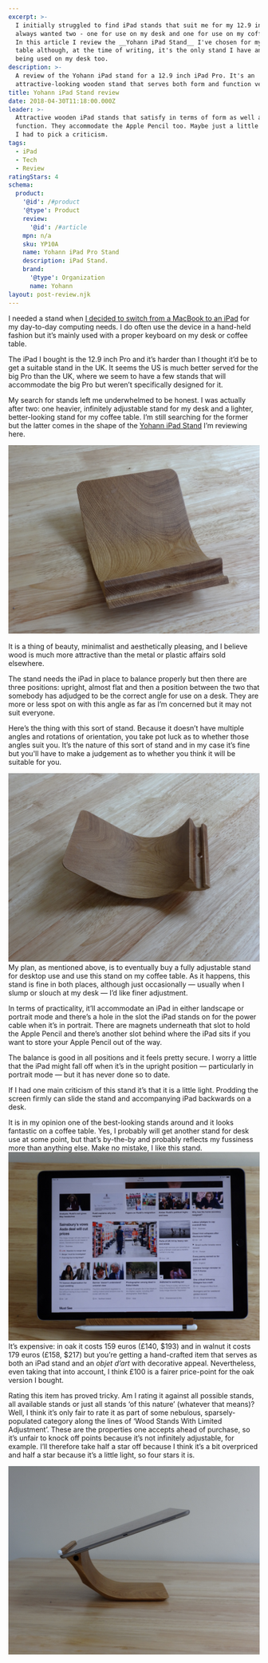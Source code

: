 ```yaml
---
excerpt: >-
  I initially struggled to find iPad stands that suit me for my 12.9 inch Pro. I
  always wanted two - one for use on my desk and one for use on my coffee table.
  In this article I review the __Yohann iPad Stand__ I've chosen for my coffee
  table although, at the time of writing, it's the only stand I have and it's
  being used on my desk too.
description: >-
  A review of the Yohann iPad stand for a 12.9 inch iPad Pro. It's an
  attractive-looking wooden stand that serves both form and function very well.
title: Yohann iPad Stand review
date: 2018-04-30T11:18:00.000Z
leader: >-
  Attractive wooden iPad stands that satisfy in terms of form as well as
  function. They accommodate the Apple Pencil too. Maybe just a little light if
  I had to pick a criticism.
tags:
  - iPad
  - Tech
  - Review
ratingStars: 4
schema:
  product:
    '@id': /#product
    '@type': Product
    review:
      '@id': /#article
    mpn: n/a
    sku: YP10A
    name: Yohann iPad Pro Stand
    description: iPad Stand.
    brand:
      '@type': Organization
      name: Yohann
layout: post-review.njk
---
```

 

I needed a stand when [I decided to switch from a MacBook to an iPad](/switching-from-a-macbook-pro-to-an-ipad-pro) for my day-to-day computing needs. I do often use the device in a hand-held fashion but it’s mainly used with a proper keyboard on my desk or coffee table.

The iPad I bought is the 12.9 inch Pro and it’s harder than I thought it’d be to get a suitable stand in the UK. It seems the US is much better served for the big Pro than the UK, where we seem to have a few stands that will accommodate the big Pro but weren’t specifically designed for it. 

My search for stands left me underwhelmed to be honest. I was actually after two: one heavier, infinitely adjustable stand for my desk and a lighter, better-looking stand for my coffee table. I’m still searching for the former but the latter comes in the shape of the [Yohann iPad Stand](https://yohann.com/eu/en/) I’m reviewing here.

![Yohann iPad stand.](/assets/images/posts/2018/04/2018-04-30-yohann-ipad-stand-1.jpg "caption=Yohann iPad Stand - elegant.|title=Yohann iPad Stand - elegant.|@itemprop=image")

It is a thing of beauty, minimalist and aesthetically pleasing, and I believe wood is much more attractive than the metal or plastic affairs sold elsewhere.

The stand needs the iPad in place to balance properly but then there are three positions: upright, almost flat and then a position between the two that somebody has adjudged to be the correct angle for use on a desk. They are more or less spot on with this angle as far as I’m concerned but it may not suit everyone.

Here’s the thing with this sort of stand. Because it doesn’t have multiple angles and rotations of orientation, you take pot luck as to whether those angles suit you. It’s the nature of this sort of stand and in my case it’s fine but you'll have to make a judgement as to whether you think it will be suitable for you.

![Yohann iPad stand.](/assets/images/posts/2018/04/2018-04-30-yohann-ipad-stand-2.jpg "caption=Yohann iPad Stand - attractive.|title=Yohann iPad Stand - attractive.|@itemprop=image")
My plan, as mentioned above, is to eventually buy a fully adjustable stand for desktop use and use this stand on my coffee table. As it happens, this stand is fine in both places, although just occasionally — usually when I slump or slouch at my desk — I’d like finer adjustment.

In terms of practicality, it’ll accommodate an iPad in either landscape or portrait mode and there’s a hole in the slot the iPad stands on for the power cable when it’s in portrait. There are magnets underneath that slot to hold the Apple Pencil and there’s another slot behind where the iPad sits if you want to store your Apple Pencil out of the way.

The balance is good in all positions and it feels pretty secure. I worry a little that the iPad might fall off when it’s in the upright position — particularly in portrait mode — but it has never done so to date. 

If I had one main criticism of this stand it’s that it is a little light. Prodding the screen firmly can slide the stand and accompanying iPad backwards on a desk.

It is in my opinion one of the best-looking stands around and it looks fantastic on a coffee table. Yes, I probably will get another stand for desk use at some point, but that’s by-the-by and probably reflects my fussiness more than anything else. Make no mistake, I like this stand.
![Yohann iPad Stand.](/assets/images/posts/2018/04/2018-04-30-yohann-ipad-stand-3.jpg "caption=Yohann iPad Stand - holding iPad.|title=Yohann iPad Stand - holding iPad.|@itemprop=image")
It’s expensive: in oak it costs 159 euros (£140, $193) and in walnut it costs 179 euros (£158, $217) but you’re getting a hand-crafted item that serves as both an iPad stand and an _objet d’art_ with decorative appeal. Nevertheless, even taking that into account, I think £100 is a fairer price-point for the oak version I bought.

Rating this item has proved tricky. Am I rating it against all possible stands, all available stands or just all stands ‘of this nature’ (whatever that means)? Well, I think it’s only fair to rate it as part of some nebulous, sparsely-populated category along the lines of ‘Wood Stands With Limited Adjustment’. These are the properties one accepts ahead of purchase, so it’s unfair to knock off points because it’s not infinitely adjustable, for example. I’ll therefore take half a star off because I think it’s a bit overpriced and half a star because it’s a little light, so four stars it is.

![Yohann iPad stand.](/assets/images/posts/2018/04/2018-04-30-yohann-ipad-stand-4.jpg "caption=Yohann iPad Stand - balanced.|title=Yohann iPad Stand - balanced.|@itemprop=image")

 
